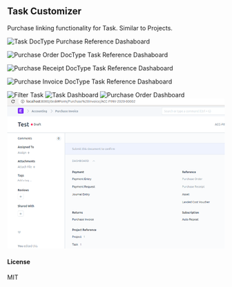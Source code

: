## Task Customizer

Purchase linking functionality for Task. Similar to Projects.

![Task DocType Purchase Reference Dashaboard](/assets/img/TaskPurchaseReferenceDashboard.png "Task DocType Purchase Reference Dashaboard")

![Purchase Order DocType Task Reference Dashaboard](/assets/img/PurchaseOrderTaskLinkDashabord.png "Purchase Order DocType Task Reference Dashaboard")

![Purchase Receipt DocType Task Reference Dashaboard](/assets/img/PurchaseReceiptTaskLinkDashboard.png "Purchase Receipt DocType Task Reference Dashaboard")

![Purchase Invoice DocType Task Reference Dashaboard](/assets/img/PurchaseInvoiceTaskLinkDashboard.png "Purchase Invoice DocType Task Reference Dashaboard")


![Filter Task](https://github.com/ashish-greycube/task_customizer/blob/task_customizer/filter_task.png)
![Task Dashboard](https://github.com/ashish-greycube/task_customizer/blob/task_customizer/task_dashboard.png)
![Purchase Order Dashboard](https://github.com/ashish-greycube/task_customizer/blob/task_customizer/purchase_order_dashboard.png)
![Purchase Invoice Dashboard : Project Ref](https://github.com/ashish-greycube/task_customizer/blob/master/task_customizer/purchase_invoice_dashboard_project_ref.png?raw=true)
#### License

MIT
